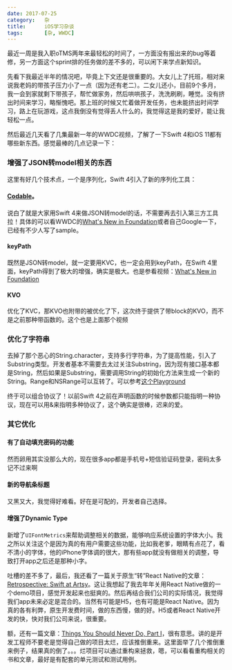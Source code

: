 ```yaml
---
date: 2017-07-25
category:	杂
title: 		iOS学习杂谈
tags:		[杂, WWDC]
---
```


最近一周是我入职oTMS两年来最轻松的时间了，一方面没有报出来的bug等着修，另一方面这个sprint排的任务做的差不多的，可以闲下来学点新知识。

先看下我最近半年的情况吧，毕竟上下文还是很重要的。大女儿上了托班，相对来说我老妈的带孩子压力小了一点（因为还有老二）。二女儿还小，目前9个多月，我一会到家就剩下带孩子，帮忙做家务，然后哄哄孩子，洗洗刷刷，睡觉。没有挤出时间来学习，略惭愧吧。那上班的时候又忙着做开发任务，也未能挤出时间学习，路上在玩游戏，这点我倒没有觉得丢人什么的，我觉得这是我的爱好，能让我轻松一点。

然后最近几天看了几集最新一年的WWDC视频，了解了一下Swift 4和iOS 11都有哪些新东西。感觉最棒的几点记录一下：

### 增强了JSON转model相关的东西

这里有好几个技术点，一个是序列化，Swift 4引入了新的序列化工具：

#### [Codable](https://developer.apple.com/documentation/swift/codable)。

说白了就是大家用Swift 4来做JSON转model的话，不需要再去引入第三方工具拉！具体的可以看WWDC的[What's New in Foundation]或者自己Google一下，已经有不少人写了sample。

#### keyPath

既然是JSON转model，就一定要用KVC，也一定会用到keyPath，在Swift 4里面，keyPath得到了极大的增强，确实是极大。也是参看视频：[What's New in Foundation]

#### KVO

优化了KVC，那KVO也附带的被优化了下，这次终于提供了带block的KVO，而不是之前那种带函数的。这个也是上面那个视频

### 优化了字符串

去掉了那个恶心的String.character，支持多行字符串，为了提高性能，引入了Substring类型。开发者基本不需要去太过关注Substring，因为现有接口基本都是String，然后如果是Substring，需要调用String的初始化方法来生成一个新的String。Range和NSRange可以互转了。可以参考[这个Playground](https://github.com/ole/whats-new-in-swift-4/)

终于可以组合协议了！以前Swift 4之前在声明函数的时候参数都只能指明一种协议，现在可以用&来指明多种协议了，这个确实是很棒，迟来的爱。

### 其它优化

#### 有了自动填充密码的功能

然而卵用其实没那么大的，现在很多app都是手机号+短信验证码登录，密码太多记不过来啊

#### 新的导航条标题

又黑又大，我觉得好难看。好在是可配的，开发者自己选择。

#### 增强了Dynamic Type

新增了`UIFontMetrics`来帮助调整相关的数据，能够响应系统设置的字体大小。我之所以关注这个是因为真的有用户需要这些功能，比如我老爹，眼睛有点花了，看不清小的字体，他的iPhone字体调的很大，那有些app就没有做相关的调整，导致打开app之后还是那种小字。


吐槽的差不多了，最后，我还看了一篇关于原生“转”React Native的文章：[Retrospective: Swift at Artsy](http://artsy.github.io/blog/2017/02/05/Retrospective-Swift-at-Artsy/)。这让我想起了我去年年关用React Native做的一个demo项目，感觉开发起来也挺爽的。然后再结合我们公司的实际情况，我觉得我们app未来必定是混合的。当然有可能是H5，也有可能是React Native。因为真的各有利弊，原生开发费时间，做的东西慢，做的好。H5或者React Native开发的快，快对我们公司来说，很重要。

额，还有一篇文章：[Things You Should Never Do, Part I](https://www.joelonsoftware.com/2000/04/06/things-you-should-never-do-part-i/)，很有意思。讲的是开发工程师不要老是觉得自己做的项目太烂，应该推倒重来。这里面举了几个推倒重来例子，结果真的倒了。。。烂项目可以通过重构来拯救，嗯，可以看看重构相关的书和文章，最好是有配套的单元测试和测试用例。



[What's New in Foundation]: https://developer.apple.com/videos/play/wwdc2017/212/

